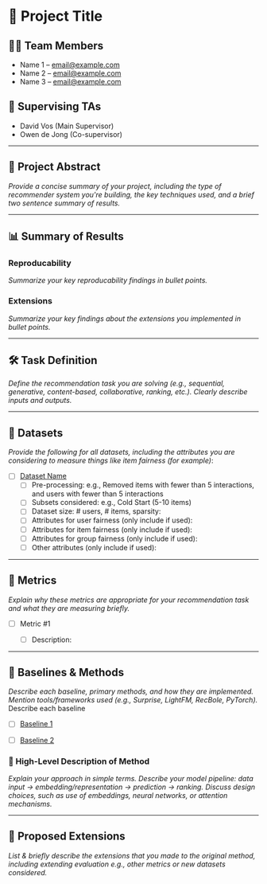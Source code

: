 # 📘 Project Title


## 🧑‍💻 Team Members
- Name 1 – email@example.com  
- Name 2 – email@example.com  
- Name 3 – email@example.com  

## 👥 Supervising TAs
- David Vos (Main Supervisor)
- Owen de Jong (Co-supervisor)


---

## 🧾 Project Abstract
_Provide a concise summary of your project, including the type of recommender system you're building, the key techniques used, and a brief two sentence summary of results._

---

## 📊 Summary of Results


### Reproducability 

_Summarize your key reproducability findings in bullet points._

### Extensions

_Summarize your key findings about the extensions you implemented in bullet points._

---

## 🛠️ Task Definition
_Define the recommendation task you are solving (e.g., sequential, generative, content-based, collaborative, ranking, etc.). Clearly describe inputs and outputs._

---

## 📂 Datasets

_Provide the following for all datasets, including the attributes you are considering to measure things like item fairness (for example)_:

- [ ] [Dataset Name](Link-to-dataset-DOI-or-URL)
  - [ ] Pre-processing: e.g., Removed items with fewer than 5 interactions, and users with fewer than 5 interactions
  - [ ] Subsets considered: e.g., Cold Start (5-10 items)
  - [ ] Dataset size: # users, # items, sparsity:
  - [ ] Attributes for user fairness (only include if used):
  - [ ] Attributes for item fairness (only include if used):
  - [ ] Attributes for group fairness (only include if used):
  - [ ] Other attributes (only include if used):

---

## 📏 Metrics

_Explain why these metrics are appropriate for your recommendation task and what they are measuring briefly._

- [ ] Metric #1
  - [ ] Description:


---

## 🔬 Baselines & Methods

_Describe each baseline, primary methods, and how they are implemented. Mention tools/frameworks used (e.g., Surprise, LightFM, RecBole, PyTorch)._
Describe each baseline
- [ ] [Baseline 1](Link-to-reference)
- [ ] [Baseline 2](Link-to-reference)


### 🧠 High-Level Description of Method

_Explain your approach in simple terms. Describe your model pipeline: data input → embedding/representation → prediction → ranking. Discuss design choices, such as use of embeddings, neural networks, or attention mechanisms._

---

## 🌱 Proposed Extensions

_List & briefly describe the extensions that you made to the original method, including extending evaluation e.g., other metrics or new datasets considered._



